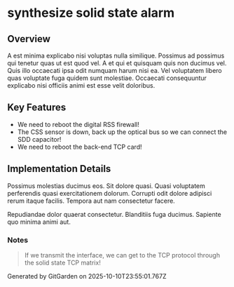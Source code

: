 # synthesize solid state alarm

## Overview
A est minima explicabo nisi voluptas nulla similique. Possimus ad possimus qui tenetur quas ut est quod vel. A et qui et quisquam quis non ducimus vel. Quis illo occaecati ipsa odit numquam harum nisi ea. Vel voluptatem libero quas voluptate fuga quidem sunt molestiae. Occaecati consequuntur explicabo nisi officiis animi est esse velit doloribus.

## Key Features
- We need to reboot the digital RSS firewall!
- The CSS sensor is down, back up the optical bus so we can connect the SDD capacitor!
- We need to reboot the back-end TCP card!

## Implementation Details
Possimus molestias ducimus eos. Sit dolore quasi. Quasi voluptatem perferendis quasi exercitationem dolorum. Corrupti odit dolore adipisci rerum itaque facilis. Tempora aut nam consectetur facere.
 Repudiandae dolor quaerat consectetur. Blanditiis fuga ducimus. Sapiente quo minima animi aut.

### Notes
> If we transmit the interface, we can get to the TCP protocol through the solid state TCP matrix!

Generated by GitGarden on 2025-10-10T23:55:01.767Z